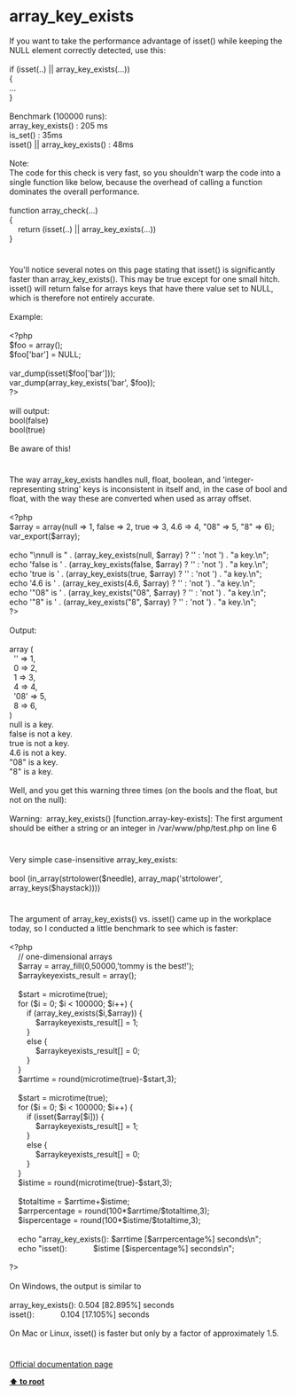 # array_key_exists




<div class="phpcode"><span class="html">
If you want to take the performance advantage of isset() while keeping the NULL element correctly detected, use this:<br><br>if (isset(..) || array_key_exists(...))<br>{<br>...<br>}<br><br>Benchmark (100000 runs):<br>array_key_exists() : 205 ms<br>is_set() : 35ms<br>isset() || array_key_exists() : 48ms<br><br>Note: <br>The code for this check is very fast, so you shouldn&apos;t warp the code into a single function like below, because the overhead of calling a function dominates the overall performance.<br><br>function array_check(...)<br>{<br>&#xA0; &#xA0; return (isset(..) || array_key_exists(...))<br>}</span>
</div>
  

#


<div class="phpcode"><span class="html">
You&apos;ll notice several notes on this page stating that isset() is significantly faster than array_key_exists(). This may be true except for one small hitch. isset() will return false for arrays keys that have there value set to NULL, which is therefore not entirely accurate.<br><br>Example:<br><br><span class="default">&lt;?php<br>$foo </span><span class="keyword">= array();<br></span><span class="default">$foo</span><span class="keyword">[</span><span class="string">&apos;bar&apos;</span><span class="keyword">] = </span><span class="default">NULL</span><span class="keyword">;<br><br></span><span class="default">var_dump</span><span class="keyword">(isset(</span><span class="default">$foo</span><span class="keyword">[</span><span class="string">&apos;bar&apos;</span><span class="keyword">]));<br></span><span class="default">var_dump</span><span class="keyword">(</span><span class="default">array_key_exists</span><span class="keyword">(</span><span class="string">&apos;bar&apos;</span><span class="keyword">, </span><span class="default">$foo</span><span class="keyword">));<br></span><span class="default">?&gt;<br></span><br>will output:<br>bool(false)<br>bool(true)<br><br>Be aware of this!</span>
</div>
  

#


<div class="phpcode"><span class="html">
The way array_key_exists handles null, float, boolean, and &apos;integer-representing string&apos; keys is inconsistent in itself and, in the case of bool and float, with the way these are converted when used as array offset.<br><br><span class="default">&lt;?php<br>$array </span><span class="keyword">= array(</span><span class="default">null </span><span class="keyword">=&gt; </span><span class="default">1</span><span class="keyword">, </span><span class="default">false </span><span class="keyword">=&gt; </span><span class="default">2</span><span class="keyword">, </span><span class="default">true </span><span class="keyword">=&gt; </span><span class="default">3</span><span class="keyword">, </span><span class="default">4.6 </span><span class="keyword">=&gt; </span><span class="default">4</span><span class="keyword">, </span><span class="string">&quot;08&quot; </span><span class="keyword">=&gt; </span><span class="default">5</span><span class="keyword">, </span><span class="string">&quot;8&quot; </span><span class="keyword">=&gt; </span><span class="default">6</span><span class="keyword">);<br></span><span class="default">var_export</span><span class="keyword">(</span><span class="default">$array</span><span class="keyword">);<br><br>echo </span><span class="string">&quot;\nnull is &quot; </span><span class="keyword">. (</span><span class="default">array_key_exists</span><span class="keyword">(</span><span class="default">null</span><span class="keyword">, </span><span class="default">$array</span><span class="keyword">) ? </span><span class="string">&apos;&apos; </span><span class="keyword">: </span><span class="string">&apos;not &apos;</span><span class="keyword">) . </span><span class="string">&quot;a key.\n&quot;</span><span class="keyword">;<br>echo </span><span class="string">&apos;false is &apos; </span><span class="keyword">. (</span><span class="default">array_key_exists</span><span class="keyword">(</span><span class="default">false</span><span class="keyword">, </span><span class="default">$array</span><span class="keyword">) ? </span><span class="string">&apos;&apos; </span><span class="keyword">: </span><span class="string">&apos;not &apos;</span><span class="keyword">) . </span><span class="string">&quot;a key.\n&quot;</span><span class="keyword">;<br>echo </span><span class="string">&apos;true is &apos; </span><span class="keyword">. (</span><span class="default">array_key_exists</span><span class="keyword">(</span><span class="default">true</span><span class="keyword">, </span><span class="default">$array</span><span class="keyword">) ? </span><span class="string">&apos;&apos; </span><span class="keyword">: </span><span class="string">&apos;not &apos;</span><span class="keyword">) . </span><span class="string">&quot;a key.\n&quot;</span><span class="keyword">;<br>echo </span><span class="string">&apos;4.6 is &apos; </span><span class="keyword">. (</span><span class="default">array_key_exists</span><span class="keyword">(</span><span class="default">4.6</span><span class="keyword">, </span><span class="default">$array</span><span class="keyword">) ? </span><span class="string">&apos;&apos; </span><span class="keyword">: </span><span class="string">&apos;not &apos;</span><span class="keyword">) . </span><span class="string">&quot;a key.\n&quot;</span><span class="keyword">;<br>echo </span><span class="string">&apos;&quot;08&quot; is &apos; </span><span class="keyword">. (</span><span class="default">array_key_exists</span><span class="keyword">(</span><span class="string">&quot;08&quot;</span><span class="keyword">, </span><span class="default">$array</span><span class="keyword">) ? </span><span class="string">&apos;&apos; </span><span class="keyword">: </span><span class="string">&apos;not &apos;</span><span class="keyword">) . </span><span class="string">&quot;a key.\n&quot;</span><span class="keyword">;<br>echo </span><span class="string">&apos;&quot;8&quot; is &apos; </span><span class="keyword">. (</span><span class="default">array_key_exists</span><span class="keyword">(</span><span class="string">&quot;8&quot;</span><span class="keyword">, </span><span class="default">$array</span><span class="keyword">) ? </span><span class="string">&apos;&apos; </span><span class="keyword">: </span><span class="string">&apos;not &apos;</span><span class="keyword">) . </span><span class="string">&quot;a key.\n&quot;</span><span class="keyword">;<br></span><span class="default">?&gt;<br></span><br>Output:<br><br>array (<br>&#xA0; &apos;&apos; =&gt; 1,<br>&#xA0; 0 =&gt; 2,<br>&#xA0; 1 =&gt; 3,<br>&#xA0; 4 =&gt; 4,<br>&#xA0; &apos;08&apos; =&gt; 5,<br>&#xA0; 8 =&gt; 6,<br>)<br>null is a key.<br>false is not a key.<br>true is not a key.<br>4.6 is not a key.<br>&quot;08&quot; is a key.<br>&quot;8&quot; is a key.<br><br>Well, and you get this warning three times (on the bools and the float, but not on the null):<br><br>Warning:&#xA0; array_key_exists() [function.array-key-exists]: The first argument should be either a string or an integer in /var/www/php/test.php on line 6</span>
</div>
  

#


<div class="phpcode"><span class="html">
Very simple case-insensitive array_key_exists:<br><br>bool (in_array(strtolower($needle), array_map(&apos;strtolower&apos;, array_keys($haystack))))</span>
</div>
  

#


<div class="phpcode"><span class="html">
The argument of array_key_exists() vs. isset() came up in the workplace today, so I conducted a little benchmark to see which is faster:<br><br><span class="default">&lt;?php<br>&#xA0; &#xA0; </span><span class="comment">// one-dimensional arrays<br>&#xA0; &#xA0; </span><span class="default">$array </span><span class="keyword">= </span><span class="default">array_fill</span><span class="keyword">(</span><span class="default">0</span><span class="keyword">,</span><span class="default">50000</span><span class="keyword">,</span><span class="string">&apos;tommy is the best!&apos;</span><span class="keyword">);<br>&#xA0; &#xA0; </span><span class="default">$arraykeyexists_result </span><span class="keyword">= array();<br><br>&#xA0; &#xA0; </span><span class="default">$start </span><span class="keyword">= </span><span class="default">microtime</span><span class="keyword">(</span><span class="default">true</span><span class="keyword">);<br>&#xA0; &#xA0; for (</span><span class="default">$i </span><span class="keyword">= </span><span class="default">0</span><span class="keyword">; </span><span class="default">$i </span><span class="keyword">&lt; </span><span class="default">100000</span><span class="keyword">; </span><span class="default">$i</span><span class="keyword">++) {<br>&#xA0; &#xA0; &#xA0; &#xA0; if (</span><span class="default">array_key_exists</span><span class="keyword">(</span><span class="default">$i</span><span class="keyword">,</span><span class="default">$array</span><span class="keyword">)) {<br>&#xA0; &#xA0; &#xA0; &#xA0; &#xA0; &#xA0; </span><span class="default">$arraykeyexists_result</span><span class="keyword">[] = </span><span class="default">1</span><span class="keyword">;<br>&#xA0; &#xA0; &#xA0; &#xA0; }<br>&#xA0; &#xA0; &#xA0; &#xA0; else {<br>&#xA0; &#xA0; &#xA0; &#xA0; &#xA0; &#xA0; </span><span class="default">$arraykeyexists_result</span><span class="keyword">[] = </span><span class="default">0</span><span class="keyword">;<br>&#xA0; &#xA0; &#xA0; &#xA0; }<br>&#xA0; &#xA0; }<br>&#xA0; &#xA0; </span><span class="default">$arrtime </span><span class="keyword">= </span><span class="default">round</span><span class="keyword">(</span><span class="default">microtime</span><span class="keyword">(</span><span class="default">true</span><span class="keyword">)-</span><span class="default">$start</span><span class="keyword">,</span><span class="default">3</span><span class="keyword">);<br>&#xA0; &#xA0; <br>&#xA0; &#xA0; </span><span class="default">$start </span><span class="keyword">= </span><span class="default">microtime</span><span class="keyword">(</span><span class="default">true</span><span class="keyword">);<br>&#xA0; &#xA0; for (</span><span class="default">$i </span><span class="keyword">= </span><span class="default">0</span><span class="keyword">; </span><span class="default">$i </span><span class="keyword">&lt; </span><span class="default">100000</span><span class="keyword">; </span><span class="default">$i</span><span class="keyword">++) {<br>&#xA0; &#xA0; &#xA0; &#xA0; if (isset(</span><span class="default">$array</span><span class="keyword">[</span><span class="default">$i</span><span class="keyword">])) {<br>&#xA0; &#xA0; &#xA0; &#xA0; &#xA0; &#xA0; </span><span class="default">$arraykeyexists_result</span><span class="keyword">[] = </span><span class="default">1</span><span class="keyword">;<br>&#xA0; &#xA0; &#xA0; &#xA0; }<br>&#xA0; &#xA0; &#xA0; &#xA0; else {<br>&#xA0; &#xA0; &#xA0; &#xA0; &#xA0; &#xA0; </span><span class="default">$arraykeyexists_result</span><span class="keyword">[] = </span><span class="default">0</span><span class="keyword">;<br>&#xA0; &#xA0; &#xA0; &#xA0; }<br>&#xA0; &#xA0; }<br>&#xA0; &#xA0; </span><span class="default">$istime </span><span class="keyword">= </span><span class="default">round</span><span class="keyword">(</span><span class="default">microtime</span><span class="keyword">(</span><span class="default">true</span><span class="keyword">)-</span><span class="default">$start</span><span class="keyword">,</span><span class="default">3</span><span class="keyword">);<br>&#xA0; &#xA0; <br>&#xA0; &#xA0; </span><span class="default">$totaltime </span><span class="keyword">= </span><span class="default">$arrtime</span><span class="keyword">+</span><span class="default">$istime</span><span class="keyword">;<br>&#xA0; &#xA0; </span><span class="default">$arrpercentage </span><span class="keyword">= </span><span class="default">round</span><span class="keyword">(</span><span class="default">100</span><span class="keyword">*</span><span class="default">$arrtime</span><span class="keyword">/</span><span class="default">$totaltime</span><span class="keyword">,</span><span class="default">3</span><span class="keyword">);<br>&#xA0; &#xA0; </span><span class="default">$ispercentage </span><span class="keyword">= </span><span class="default">round</span><span class="keyword">(</span><span class="default">100</span><span class="keyword">*</span><span class="default">$istime</span><span class="keyword">/</span><span class="default">$totaltime</span><span class="keyword">,</span><span class="default">3</span><span class="keyword">);&#xA0; &#xA0; <br>&#xA0; &#xA0; <br>&#xA0; &#xA0; echo </span><span class="string">&quot;array_key_exists(): </span><span class="default">$arrtime</span><span class="string"> [</span><span class="default">$arrpercentage</span><span class="string">%] seconds\n&quot;</span><span class="keyword">;<br>&#xA0; &#xA0; echo </span><span class="string">&quot;isset():&#xA0; &#xA0; &#xA0; &#xA0; &#xA0; &#xA0; </span><span class="default">$istime</span><span class="string"> [</span><span class="default">$ispercentage</span><span class="string">%] seconds\n&quot;</span><span class="keyword">;<br><br></span><span class="default">?&gt;<br></span><br>On Windows, the output is similar to<br><br>array_key_exists(): 0.504 [82.895%] seconds<br>isset():&#xA0; &#xA0; &#xA0; &#xA0; &#xA0; &#xA0; 0.104 [17.105%] seconds<br><br>On Mac or Linux, isset() is faster but only by a factor of approximately 1.5.</span>
</div>
  

#

[Official documentation page](https://www.php.net/manual/en/function.array-key-exists.php)

**[⬆ to root](/)**